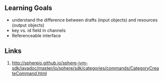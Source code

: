 ## Learning Goals

* understand the difference between drafts (input objects) and resources (output objects)
* key vs. id field in channels
* Referenceable interface

## Links

1. http://sphereio.github.io/sphere-jvm-sdk/javadoc/master/io/sphere/sdk/categories/commands/CategoryCreateCommand.html